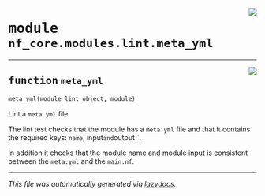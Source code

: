 <!-- markdownlint-disable -->

<a href="../../../../../../tools/nf_core/modules/lint/meta_yml.py#L0"><img align="right" style="float:right;" src="https://img.shields.io/badge/-source-cccccc?style=flat-square"></a>

# <kbd>module</kbd> `nf_core.modules.lint.meta_yml`

---

<a href="../../../../../../tools/nf_core/modules/lint/meta_yml.py#L9"><img align="right" style="float:right;" src="https://img.shields.io/badge/-source-cccccc?style=flat-square"></a>

## <kbd>function</kbd> `meta_yml`

```python
meta_yml(module_lint_object, module)
```

Lint a `meta.yml` file

The lint test checks that the module has a `meta.yml` file and that it contains the required keys: `name`, input`and`output``.

In addition it checks that the module name and module input is consistent between the `meta.yml` and the `main.nf`.

---

_This file was automatically generated via [lazydocs](https://github.com/ml-tooling/lazydocs)._
